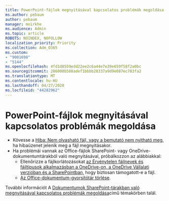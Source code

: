 ```yaml
---
title: PowerPoint-fájlok megnyitásával kapcsolatos problémák megoldása
ms.author: pebaum
author: pebaum
manager: mnirkhe
ms.audience: Admin
ms.topic: article
ROBOTS: NOINDEX, NOFOLLOW
localization_priority: Priority
ms.collection: Adm_O365
ms.custom:
- "9001698"
- "5144"
ms.openlocfilehash: 4fd1d8559edd22ee2c6a44e7e39e659f58f2a0bc
ms.sourcegitcommit: 286000b588adef1bbbb28337a9d9e087ec783fa2
ms.translationtype: MT
ms.contentlocale: hu-HU
ms.lasthandoff: 04/27/2020
ms.locfileid: "44282962"
---
```

# <a name="resolve-issues-opening-powerpoint-files"></a>PowerPoint-fájlok megnyitásával kapcsolatos problémák megoldása

- Kövesse a [Hiba: Nem olvasható fájl, vagy a bemutató nem nyitható meg,](https://support.office.com/article/Error-Can-t-read-file-or-Presentation-cannot-be-opened-7f2f31e2-d4dd-4c1f-9e27-ba6fadf92d44) ha hibaüzenet jelenik meg a fájl megnyitásakor.
- Ha problémái vannak az Office-fájlok SharePoint- vagy OneDrive-dokumentumtárakból való megnyitásával, próbálkozzon az alábbiakkal:
    - Ellenőrizze a fájlkorlátozásokat [az Érvénytelen fájlnevek és fájltípusok alkalmazásban a OneDrive-on, a OneDrive Vállalati verzióban és a SharePointban,](https://support.office.com/article/64883a5d-228e-48f5-b3d2-eb39e07630fa) hogy biztosan támogatott-e a fájl.
    - [Az Office-dokumentum-gyorsítótár törlése](https://support.office.com/article/b1d3765e-d71b-4bb8-99ca-acd22c42995d).

További információt A [Dokumentumok SharePoint-tárakban való megnyitásával kapcsolatos problémák megoldása](https://support.office.com/article/31329fa1-4ad0-47fc-95d8-bb0c5b12a536)című témakörben talál.
